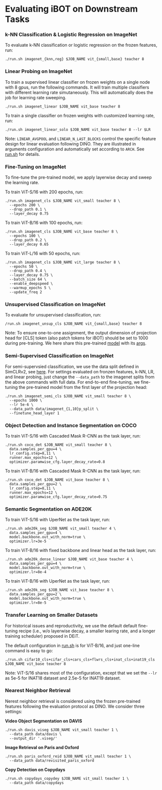 # Evaluating iBOT on Downstream Tasks

### k-NN Classification & Logistic Regression on ImageNet
To evaluate k-NN classification or logistic regression on the frozen features, run:
```
./run.sh imagenet_{knn,reg} $JOB_NAME vit_{small,base} teacher 8
```

### Linear Probing on ImageNet
To train a supervised linear classifier on frozen weights on a single node with 8 gpus, run the following commands. It will train multiple classifiers with different learning rate simutaneously. This will automatically does the job for learning rate sweeping.
```
./run.sh imagenet_linear $JOB_NAME vit_base teacher 8
```
To train a single classifier on frozen weights with customized learning rate, run:
```
./run.sh imagenet_linear_solo $JOB_NAME vit_base teacher 8 --lr $LR
```

Note: `LINEAR_AVGPOOL` and `LINEAR_N_LAST_BLOCKS` control the specific feature design for linear evaluation following DINO. They are illustrated in arguments configuration and automatically set according to `ARCH`. See [run.sh](https://github.com/bytedance/ibot/blob/main/run.sh) for details.

### Fine-Tuning on ImageNet

To fine-tune the pre-trained model, we apply layerwise decay and sweep the learning rate. 

To train ViT-S/16 with 200 epochs, run:
```
./run.sh imagenet_cls $JOB_NAME vit_small teacher 8 \
  --epochs 200 \
  --drop_path 0.1 \
  --layer_decay 0.75
```
To train ViT-B/16 with 100 epochs, run:
```
./run.sh imagenet_cls $JOB_NAME vit_base teacher 8 \
  --epochs 100 \
  --drop_path 0.2 \
  --layer_decay 0.65
```
To train ViT-L/16 with 50 epochs, run:
```
./run.sh imagenet_cls $JOB_NAME vit_large teacher 8 \
  --epochs 50 \
  --drop_path 0.4 \
  --layer_decay 0.75 \
  --batch_size 64 \
  --enable_deepspeed \
  --warmup_epochs 5 \
  --update_freq 2
```

### Unsupervised Classification on ImageNet
To evaluate for unsupervised classification, run:
```
/run.sh imagenet_unsup_cls $JOB_NAME vit_{small,base} teacher 8
``` 
Note: To ensure one-to-one assignment, the output dimension of projection head for [CLS] token (also patch tokens for iBOT) should be set to 1000 during pre-training. We here share this pre-trained [model](https://lf3-nlp-opensource.bytetos.com/obj/nlp-opensource/archive/2022/ibot/vits_16_out_dim_1000/checkpoint.pth) with its [args](https://lf3-nlp-opensource.bytetos.com/obj/nlp-opensource/archive/2022/ibot/vits_16_out_dim_1000/args.txt).

### Semi-Supervised Classification on ImageNet

For semi-supervsied classification, we use the data split defined in SimCLRv2, see [here](https://github.com/google-research/simclr/tree/master/imagenet_subsets). For settings evaluated on fronzen features, k-NN, LR, and linear probing, just change the `--data_path` to the imagenet splits from the above commands with full data. For end-to-end fine-tuning, we fine-tuning the pre-trained model from the first layer of the projection head:
```
./run.sh imagenet_semi_cls $JOB_NAME vit_small teacher 8 \
  --epochs 1000 \
  --lr 5e-6 \
  --data_path data/imagenet_{1,10}p_split \
  --finetune_head_layer 1
```

### Object Detection and Instance Segmentation on COCO

To train ViT-S/16 with Cascaded Mask R-CNN as the task layer, run:
```
./run.sh coco_det $JOB_NAME vit_small teacher 8 \
  data.samples_per_gpu=4 \
  lr_config.step=8,11 \
  runner.max_epochs=12 \
  optimizer.paramwise_cfg.layer_decay_rate=0.8
```

To train ViT-B/16 with Cascaded Mask R-CNN as the task layer, run: 
```
./run.sh coco_det $JOB_NAME vit_base teacher 8 \
  data.samples_per_gpu=2 \
  lr_config.step=8,11 \
  runner.max_epochs=12 \
  optimizer.paramwise_cfg.layer_decay_rate=0.75
```

### Semantic Segmentation on ADE20K

To train ViT-S/16 with UperNet as the task layer, run:
```
./run.sh ade20k_seg $JOB_NAME vit_small teacher 4 \
  data.samples_per_gpu=4 \
  model.backbone.out_with_norm=true \
  optimizer.lr=3e-5
```

To train ViT-B/16 with fixed backbone and linear head as the task layer, run:
```
./run.sh ade20k_dense_linear $JOB_NAME vit_base teacher 4 \
  data.samples_per_gpu=4 \
  model.backbone.out_with_norm=true \
  optimizer.lr=8e-4
```

To train ViT-B/16 with UperNet as the task layer, run:
```
./run.sh ade20k_seg $JOB_NAME vit_base teacher 8 \
  data.samples_per_gpu=2 \
  model.backbone.out_with_norm=true \
  optimizer.lr=8e-5
```

### Transfer Learning on Smaller Datasets

For historical issues and reproductivity, we use the default default fine-tuning recipe (i.e., w/o layerwise decay, a smaller learing rate, and a longer training scheduler) proposed in DEiT.

The default configuration in [run.sh](https://github.com/bytedance/ibot/blob/main/run.sh) is for ViT-B/16, and just one-line command is easy to go:
```
./run.sh cifar10_cls+cifar_cls+cars_cls+flwrs_cls+inat_cls+inat19_cls $JOB_NAME vit_base teacher 8
```
Note: ViT-S/16 shares most of the configuration, except that we set the `--lr` as 5e-5 for INAT18 dataset and 2.5e-5 for INAT19 dataset. 

### Nearest Neighbor Retrieval

Nerest neighbor retrieval is considered using the frozen pre-trained features following the evaluation protocol as DINO. We consider three settings:

**Video Object Segmentation on DAVIS**  
```
./run.sh davis_viseg $JOB_NAME vit_small teacher 1 \
  --data_path data/davis \
  --output_dir '.viseg/'
```

**Image Retrieval on Paris and Oxford** 
```
./run.sh paris_oxford_reid $JOB_NAME vit_small teacher 1 \
  --data_path data/revisited_paris_oxford
```

**Copy Detection on Copydays** 
```
./run.sh copydays_copydey $JOB_NAME vit_small teacher 1 \
  --data_path data/copydays
```